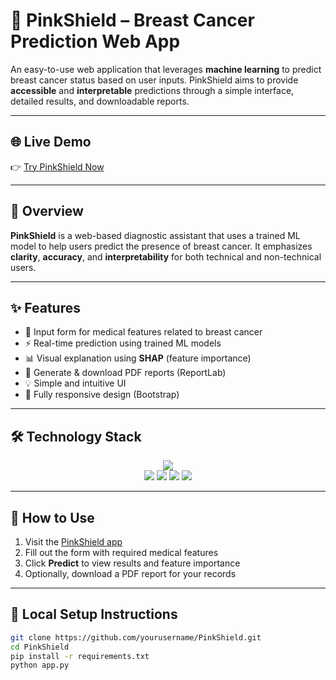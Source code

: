# 🎀 PinkShield – Breast Cancer Prediction Web App

An easy-to-use web application that leverages **machine learning** to predict breast cancer status based on user inputs. PinkShield aims to provide **accessible** and **interpretable** predictions through a simple interface, detailed results, and downloadable reports.

---

## 🌐 Live Demo

👉 [Try PinkShield Now](https://pinkshield.onrender.com/predict)

---

## 🧠 Overview

**PinkShield** is a web-based diagnostic assistant that uses a trained ML model to help users predict the presence of breast cancer. It emphasizes **clarity**, **accuracy**, and **interpretability** for both technical and non-technical users.

---

## ✨ Features

- 📝 Input form for medical features related to breast cancer
- ⚡ Real-time prediction using trained ML models
- 📊 Visual explanation using **SHAP** (feature importance)
- 📄 Generate & download PDF reports (ReportLab)
- 💡 Simple and intuitive UI
- 📱 Fully responsive design (Bootstrap)

---

## 🛠 Technology Stack

<div align="center">
  <img src="https://skillicons.dev/icons?i=python,flask,html,css,bootstrap" /><br/>
  <img src="https://img.shields.io/badge/Scikit--learn-F7931E?style=for-the-badge&logo=scikit-learn&logoColor=white" />
  <img src="https://img.shields.io/badge/XGBoost-DC143C?style=for-the-badge&logo=data:image/svg+xml;base64,PHN2ZyBmaWxsPSIjZmZmIiB2aWV3Qm94PSIwIDAgNjQgNjQiIHhtbG5zPSJod... (icon)" />
  <img src="https://img.shields.io/badge/SHAP-007ACC?style=for-the-badge&logo=python&logoColor=white" />
  <img src="https://img.shields.io/badge/Render%20Deployed-36454F?style=for-the-badge&logo=render&logoColor=white" />
</div>

---

## 🚀 How to Use

1. Visit the [PinkShield app](https://your-render-deployment-link.com)
2. Fill out the form with required medical features
3. Click **Predict** to view results and feature importance
4. Optionally, download a PDF report for your records

---

## 🧪 Local Setup Instructions

```bash
git clone https://github.com/yourusername/PinkShield.git
cd PinkShield
pip install -r requirements.txt
python app.py

